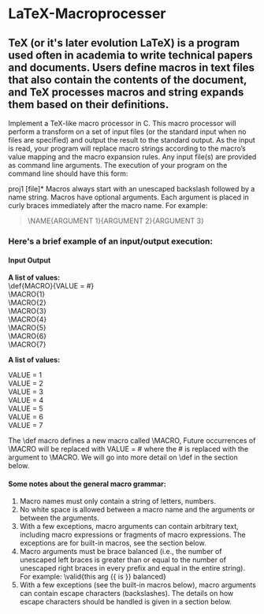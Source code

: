 # LaTeX-Macroprocesser

## TeX (or it's later evolution LaTeX) is a program used often in academia to write technical papers and documents. Users define macros in text files that also contain the contents of the document, and TeX processes macros and string expands them based on their definitions.

Implement a TeX-like macro processor in C. This macro processor will perform a transform on a set of input files (or the standard input when no files are specified) and output the result to the standard output. As the input is read, your program will replace macro strings according to the macro’s value mapping and the macro expansion rules. Any input file(s) are provided as command line arguments. The execution of your program on the command line should have this form: <br />

proj1 [file]*
Macros always start with an unescaped backslash followed by a name string. Macros have optional arguments. Each argument is placed in curly braces immediately after the macro name. For example: <br />

> \NAME{ARGUMENT 1}{ARGUMENT 2}{ARGUMENT 3}

### Here's a brief example of an input/output execution: <br />

#### Input	Output
**A list of values:** <br />
\def{MACRO}{VALUE = #} <br />
\MACRO{1} <br />
\MACRO{2} <br />
\MACRO{3} <br /> 
\MACRO{4} <br />
\MACRO{5} <br />
\MACRO{6} <br />
\MACRO{7} <br />

**A list of values:** <br />

VALUE = 1 <br />
VALUE = 2 <br />
VALUE = 3 <br />
VALUE = 4 <br />
VALUE = 5 <br />
VALUE = 6 <br />
VALUE = 7 <br />

The \def macro defines a new macro called \MACRO, Future occurrences of \MACRO will be replaced with VALUE = # where the # is replaced with the argument to \MACRO. We will go into more detail on \def in the section below. <br />

#### Some notes about the general macro grammar: <br />

1. Macro names must only contain a string of letters, numbers.
2. No white space is allowed between a macro name and the arguments or between the arguments.
3. With a few exceptions, macro arguments can contain arbitrary text, including macro expressions or fragments of macro expressions. The exceptions are for built-in macros, see the section below.
4. Macro arguments must be brace balanced (i.e., the number of unescaped left braces is greater than or equal to the number of unescaped right braces in every prefix and equal in the entire string). For example:
\valid{this arg {{ is }} balanced}
5. With a few exceptions (see the built-in macros below), macro arguments can contain escape characters (backslashes). The details on how escape characters should be handled is given in a section below.
